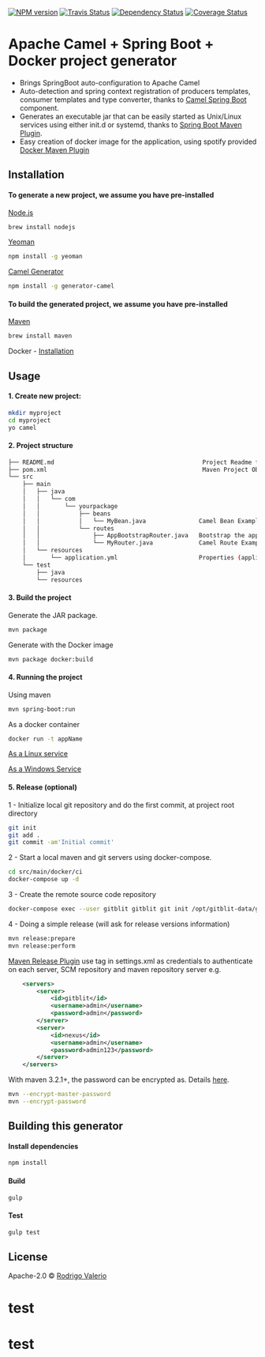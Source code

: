 [![NPM version][npm-image]][npm-url] [![Travis Status][travis-image]][travis-url] [![Dependency Status][daviddm-image]][daviddm-url] [![Coverage Status][coveralls-image]][coveralls-url]

# Apache Camel + Spring Boot + Docker project generator

 * Brings SpringBoot auto-configuration to Apache Camel
 * Auto-detection and spring context registration of producers templates, consumer templates and type converter, thanks to [Camel Spring Boot](http://camel.apache.org/spring-boot.html) component.
 * Generates an executable jar that can be easily started as Unix/Linux services using either init.d or systemd, thanks to [Spring Boot Maven Plugin](http://docs.spring.io/spring-boot/docs/1.4.0.RELEASE/maven-plugin/index.html).
 * Easy creation of docker image for the application, using spotify provided [Docker Maven Plugin](https://github.com/spotify/docker-maven-plugin)


## Installation

#### To generate a new project, we assume you have pre-installed

[Node.js](https://nodejs.org/)

```bash
brew install nodejs
``` 

[Yeoman](http://yeoman.io)

```bash
npm install -g yeoman
```

[Camel Generator](https://github.com/rsvalerio/generator-camel)

```bash
npm install -g generator-camel
```

#### To build the generated project, we assume you have pre-installed

[Maven](http://maven.apache.org/)

```bash
brew install maven
```

Docker - [Installation](https://docs.docker.com/engine/installation/)

## Usage

#### 1. Create new project:

```bash
mkdir myproject
cd myproject
yo camel
```

#### 2. Project structure

```bash
├── README.md                                          Project Readme file
├── pom.xml                                            Maven Project Object Model file
└── src
    ├── main
    │   ├── java
    │   │   └── com
    │   │       └── yourpackage
    │   │           ├── beans
    │   │           │   └── MyBean.java               Camel Bean Example
    │   │           └── routes
    │   │               ├── AppBootstrapRouter.java   Bootstrap the app
    │   │               └── MyRouter.java             Camel Route Example
    │   └── resources
    │       └── application.yml                       Properties (application.properties) file
    └── test
        ├── java
        └── resources
```

#### 3. Build the project

Generate the JAR package.

```bash
mvn package
```

Generate with the Docker image


```bash
mvn package docker:build
```

#### 4. Running the project

Using maven

```bash
mvn spring-boot:run
```

As a docker container

```bash
docker run -t appName
```

[As a Linux service](http://docs.spring.io/spring-boot/docs/current/reference/html/deployment-install.html#deployment-service)

[As a Windows Service](http://docs.spring.io/spring-boot/docs/current/reference/html/deployment-windows.html)

#### 5. Release (optional)

1 - Initialize local git repository and do the first commit, at project root directory

```bash
git init
git add .
git commit -am'Initial commit'
```

2 - Start a local maven and git servers using docker-compose.

```bash
cd src/main/docker/ci
docker-compose up -d
```

3 - Create the remote source code repository 

```bash
docker-compose exec --user gitblit gitblit git init /opt/gitblit-data/git/appName.git --bare
```

4 - Doing a simple release (will ask for release versions information)

```bash
mvn release:prepare
mvn release:perform
```

[Maven Release Plugin](http://maven.apache.org/maven-release/maven-release-plugin/) use <servers> tag in settings.xml as credentials to authenticate on each server, SCM repository and maven repository server e.g.

```xml
	<servers>
		<server>
			<id>gitblit</id>
			<username>admin</username>
			<password>admin</password>
		</server>
		<server>
			<id>nexus</id>
			<username>admin</username>
			<password>admin123</password>
		</server>
	</servers>
```

With maven 3.2.1+, the password can be encrypted as. Details [here](https://maven.apache.org/guides/mini/guide-encryption.html).

```bash
mvn --encrypt-master-password
mvn --encrypt-password
```


## Building this generator

#### Install dependencies
```bash
npm install
```

#### Build
```bash
gulp
```

#### Test
```bash
gulp test
```



## License

Apache-2.0 © [Rodrigo Valerio]()


[npm-image]: https://badge.fury.io/js/generator-camel.svg
[npm-url]: https://npmjs.org/package/generator-camel

[travis-image]: https://travis-ci.org/rsvalerio/generator-camel.svg?branch=master
[travis-url]: https://travis-ci.org/rsvalerio/generator-camel

[daviddm-image]: https://david-dm.org/rsvalerio/generator-camel.svg?theme=shields.io
[daviddm-url]: https://david-dm.org/rsvalerio/generator-camel

[coveralls-image]: https://coveralls.io/repos/github/rsvalerio/generator-camel/badge.png
[coveralls-url]: https://coveralls.io/github/rsvalerio/generator-camel
# test
# test
